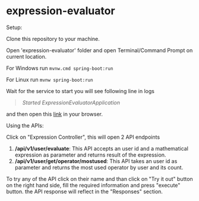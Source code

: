 # expression-evaluator

Setup:

Clone this repository to your machine.

Open 'expression-evaluator' folder and open Terminal/Command Prompt on current location.

For Windows run `mvnw.cmd spring-boot:run`

For Linux run `mvnw spring-boot:run`

Wait for the service to start you will see following line in logs

> ​	 *Started ExpressionEvaluatorApplication*



and then open this [link](http://localhost:8080/swagger-ui/) in your browser.



Using the APIs:

Click on "Expression Controller", this will open 2 API endpoints

1. **/api/v1/user/evaluate**: This API accepts an user id and a mathematical expression as parameter and returns result of the expression.
2. **/api/v1/user/get/operator/mostused**: This API takes an user id as parameter and returns the most used operator by user and its count.

To try any of the API click on their name and than click on "Try it out" button on the right hand side, fill the required information and press "execute" button. the API response will reflect in the "Responses" section.
